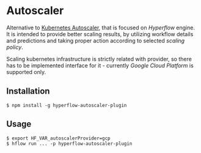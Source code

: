 # Autoscaler

Alternative to [Kubernetes Autoscaler](https://github.com/kubernetes/autoscaler), that is focused on _Hyperflow_ engine. It is intended to provide better scaling results, by utilizing workflow details and predictions and taking proper action according to selected _scaling policy_.

Scaling kubernetes infrastructure is strictly related with provider, so there has to be implemented interface for it - currently _Google Cloud Platform_ is supported only.

## Installation

~~~
$ npm install -g hyperflow-autoscaler-plugin
~~~

## Usage

~~~
$ export HF_VAR_autoscalerProvider=gcp
$ hflow run ... -p hyperflow-autoscaler-plugin
~~~
